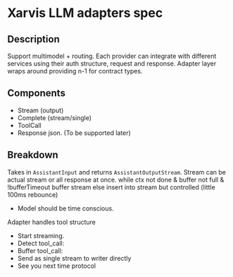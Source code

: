 # Xarvis LLM adapters spec

## Description
Support multimodel + routing. 
Each provider can integrate with different services using their auth structure,
request and response. 
Adapter layer wraps around providing n-1 for contract types.

## Components 
- Stream (output)
- Complete (stream/single)
- ToolCall
- Response json. (To be supported later)

## Breakdown
Takes in `AssistantInput` and returns `AssistantOutputStream`.
Stream can be actual stream or all response at once. 
while
	ctx not done & buffer not full & !bufferTimeout
	buffer stream else insert into stream
	but controlled (little 100ms rebounce)
- Model should be time conscious.

Adapter handles tool structure
- Start streaming.
- Detect tool_call:
- Buffer tool_call:
- Send as single stream to writer directly
- See you next time protocol


